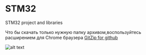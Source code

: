 # STM32
STM32 project and libraries

Что бы скачать только нужную папку архивом,воспользуйтесь расширением для Chrome браузера  [GitZip for github](https://chrome.google.com/webstore/detail/gitzip-for-github/ffabmkklhbepgcgfonabamgnfafbdlkn)

![alt text](https://ic.pics.livejournal.com/elchupanibrei/30212434/41629/41629_original.jpg)
